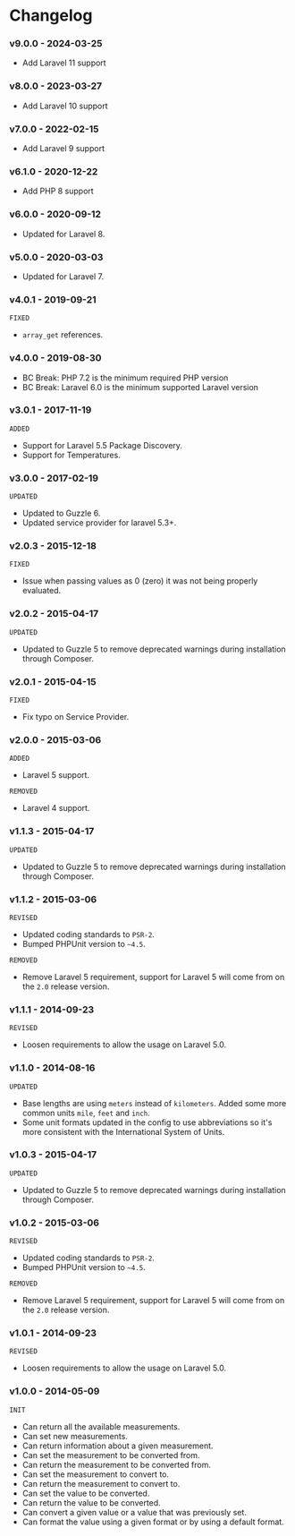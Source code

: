# Changelog

### v9.0.0 - 2024-03-25

- Add Laravel 11 support

### v8.0.0 - 2023-03-27

- Add Laravel 10 support

### v7.0.0 - 2022-02-15

- Add Laravel 9 support

### v6.1.0 - 2020-12-22

- Add PHP 8 support

### v6.0.0 - 2020-09-12

- Updated for Laravel 8.

### v5.0.0 - 2020-03-03

- Updated for Laravel 7.

### v4.0.1 - 2019-09-21

`FIXED`

- `array_get` references.

### v4.0.0 - 2019-08-30

- BC Break: PHP 7.2 is the minimum required PHP version
- BC Break: Laravel 6.0 is the minimum supported Laravel version

### v3.0.1 - 2017-11-19

`ADDED`

- Support for Laravel 5.5 Package Discovery.
- Support for Temperatures.

### v3.0.0 - 2017-02-19

`UPDATED`

- Updated to Guzzle 6.
- Updated service provider for laravel 5.3+.

### v2.0.3 - 2015-12-18

`FIXED`

- Issue when passing values as 0 (zero) it was not being properly evaluated.

### v2.0.2 - 2015-04-17

`UPDATED`

- Updated to Guzzle 5 to remove deprecated warnings during installation through Composer.

### v2.0.1 - 2015-04-15

`FIXED`

- Fix typo on Service Provider.

### v2.0.0 - 2015-03-06

`ADDED`

- Laravel 5 support.

`REMOVED`

- Laravel 4 support.

### v1.1.3 - 2015-04-17

`UPDATED`

- Updated to Guzzle 5 to remove deprecated warnings during installation through Composer.

### v1.1.2 - 2015-03-06

`REVISED`

- Updated coding standards to `PSR-2`.
- Bumped PHPUnit version to `~4.5`.

`REMOVED`

- Remove Laravel 5 requirement, support for Laravel 5 will come from on the `2.0` release version.

### v1.1.1 - 2014-09-23

`REVISED`

- Loosen requirements to allow the usage on Laravel 5.0.

### v1.1.0 - 2014-08-16

`UPDATED`

- Base lengths are using `meters` instead of `kilometers`.
 Added some more common units `mile`, `feet` and `inch`.
- Some unit formats updated in the config to use abbreviations so it's more consistent with the International System of Units.

### v1.0.3 - 2015-04-17

`UPDATED`

- Updated to Guzzle 5 to remove deprecated warnings during installation through Composer.

### v1.0.2 - 2015-03-06

`REVISED`

- Updated coding standards to `PSR-2`.
- Bumped PHPUnit version to `~4.5`.

`REMOVED`

- Remove Laravel 5 requirement, support for Laravel 5 will come from on the `2.0` release version.

### v1.0.1 - 2014-09-23

`REVISED`

- Loosen requirements to allow the usage on Laravel 5.0.

### v1.0.0 - 2014-05-09

`INIT`

- Can return all the available measurements.
- Can set new measurements.
- Can return information about a given measurement.
- Can set the measurement to be converted from.
- Can return the measurement to be converted from.
- Can set the measurement to convert to.
- Can return the measurement to convert to.
- Can set the value to be converted.
- Can return the value to be converted.
- Can convert a given value or a value that was previously set.
- Can format the value using a given format or by using a default format.
